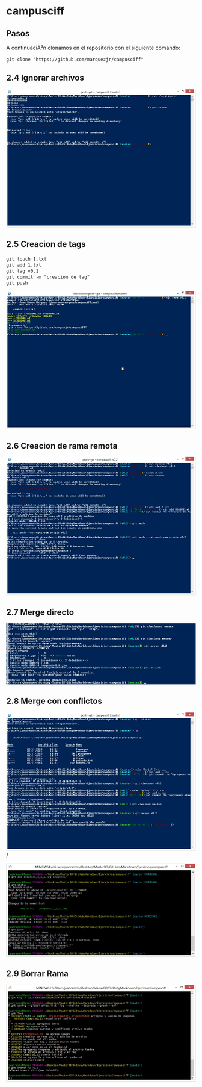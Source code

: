 # campusciff
## Pasos

A continuaciÃ³n clonamos en el repositorio con el siguiente comando:

~~~
git clone "https://github.com/marquezjr/campusciff" 
~~~

## 2.4 Ignorar archivos

![imagen2.4](https://github.com/marquezjr/campusciff/blob/master/Imagenes/2_4.jpg)

## 2.5 Creacion de tags

~~~
git touch 1.txt
git add 1.txt
git tag v0.1
git commit -m "creacion de tag"
git push
~~~
![imagen2.5](https://github.com/marquezjr/campusciff/blob/master/Imagenes/2_5.jpg)

## 2.6 Creacion de rama remota

![imagen2.6](https://github.com/marquezjr/campusciff/blob/master/Imagenes/2_6.jpg)

## 2.7 Merge directo

![imagen2.7](https://github.com/marquezjr/campusciff/blob/master/Imagenes/2_7.jpg)

## 2.8 Merge con conflictos

![imagen2.8a](https://github.com/marquezjr/campusciff/blob/master/Imagenes/2_8_a.jpg) /

![imagen2.8b](https://github.com/marquezjr/campusciff/blob/master/Imagenes/2_8_b.jpg)

## 2.9 Borrar Rama

![imagen2.9](https://github.com/marquezjr/campusciff/blob/master/Imagenes/2_9.jpg)



